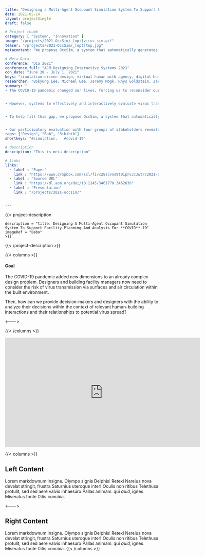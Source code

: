 ```yaml
---
title: "Designing a Multi-Agent Occupant Simulation System To Support Facility Planning And Analysis For COVID-19"
date: 2021-05-14
layout: projectSingle
draft: false

# Project thumb
category: [ "System", "Innovation" ]
image: "/projects/2021-OccSim/_[opt]virus-sim.gif"
teaser: "/projects/2021-OccSim/_[opt]top.jpg"
metacontent: "We propose OccSim, a system that automatically generates occupancy behaviours in a 3D model of a building and helps users analyze the potential effect of virus transmission from a large-scale and longitudinal perspective."

# Meta-Data
conference: "DIS 2021"
conference_full: "ACM Designing Interactive Systems 2021"
con_date: "June 28 - July 1, 2021"
keys: "simulation-driven design, virtual human with agency, digital human"
researcher: "Bokyung Lee, Michael Lee, Jeremy Mogk, Rhys Goldstein, Jacky Bibliowicz, Frederik Brudy, Alexander Tessier."
summary: "
• The COVID-19 pandemic changed our lives, forcing us to reconsider our built environment, architectural designs, and even behaviours.  


• However, systems to effectively and interactively evaluate virus transmission in physical spaces are lacking. 


• To help fill this gap, we propose OccSim, a system that automatically generates occupancy behaviours in a 3D model of a building and helps users analyze the potential effect of virus transmission from a large-scale and longitudinal perspective. 


• Our participatory evaluation with four groups of stakeholders revealed that OccSim could enhance their decision making processes by identifying specific risks of virus transmission in advance, and illuminating how each risk relates to complex human-building interactions."
tags: ["Design", "Bab", "Bibibib"]
shortkeys: "#simulation,   #covid-19"

# description
description: "This is meta description"

# links
links:
  - label : "Paper"
    link : "https://www.dropbox.com/scl/fi/x28scvns9t01pnv3c3wtr/2021-dis.pdf?rlkey=75fo076uu1luwtd9lyfwpkzs9&dl=0"
  - label : "Source URL"
    link : "https://dl.acm.org/doi/10.1145/3461778.3462030"
  - label : "Presentation"
    link : "/projects/2021-occsim/"


---
```


{{< project-description 

    description = "title: Designing A Multi-Agent Occupant Simulation System To Support Facility Planning And Analysis For **COVID**-19"    
    imageRef = "Babo"
    >}}


{{< /project-description >}}



{{< columns >}}
#### Goal
The COVID-19 pandemic added new dimensions to an already complex design problem. Designers and building facility managers now need to consider the risk of virus transmission via surfaces and air circulation within the built environment.

Then, how can we provide decision-makers and designers with the ability to analyze their decisions within the context of relevant human-building interactions and their relationships to potential virus spread?

<--->

>

{{< /columns >}}


<iframe title="vimeo-player" src="https://player.vimeo.com/video/571810629?h=eae1903e28" width="640" height="360" frameborder="0"    allowfullscreen></iframe>




{{< columns >}}
## Left Content
Lorem markdownum insigne. Olympo signis Delphis! Retexi Nereius nova develat
stringit, frustra Saturnius uteroque inter! Oculis non ritibus Telethusa
protulit, sed sed aere valvis inhaesuro Pallas animam: qui _quid_, ignes.
Miseratus fonte Ditis conubia.

<--->


## Right Content
Lorem markdownum insigne. Olympo signis Delphis! Retexi Nereius nova develat
stringit, frustra Saturnius uteroque inter! Oculis non ritibus Telethusa
protulit, sed sed aere valvis inhaesuro Pallas animam: qui _quid_, ignes.
Miseratus fonte Ditis conubia.
{{< /columns >}}
